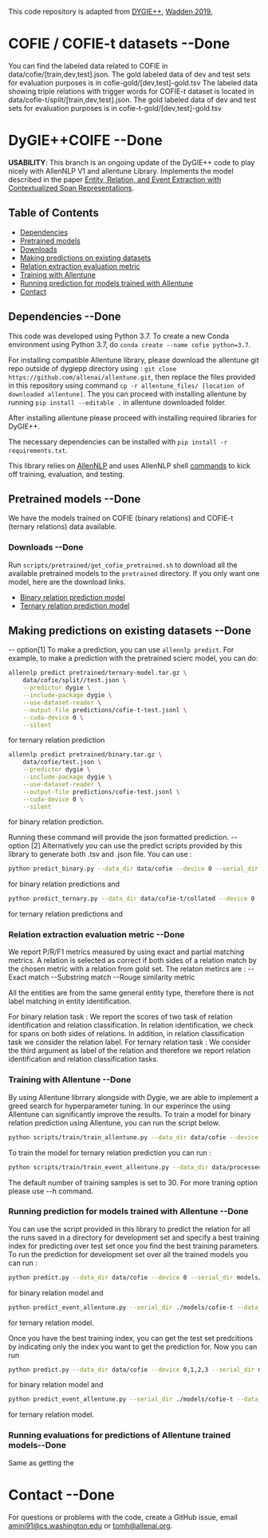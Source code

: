 This code repository is adapted from [DYGIE++](https://github.com/dwadden/dygiepp/blob/allennlp-v1), [Wadden 2019.](https://www.semanticscholar.org/paper/Entity%2C-Relation%2C-and-Event-Extraction-with-Span-Wadden-Wennberg/fac2368c2ec81ef82fd168d49a0def2f8d1ec7d8)
# COFIE / COFIE-t datasets --Done
You can find the labeled data related to COFIE in data/cofie/[train,dev,test].json. The gold labeled data of dev and test sets for evaluation purposes is in cofie-gold/[dev,test]-gold.tsv
The labeled data showing triple relations with trigger words for COFIE-t dataset is located in data/cofie-t/split/[train,dev,test].json.  The gold labeled data of dev and test sets for evaluation purposes is in cofie-t-gold/[dev,test]-gold.tsv


# DyGIE++COIFE --Done

**USABILITY**: This branch is an ongoing update of the DyGIE++ code to play nicely with AllenNLP V1 and allentune Library.
Implements the model described in the paper [Entity, Relation, and Event Extraction with Contextualized Span Representations](https://www.semanticscholar.org/paper/Entity%2C-Relation%2C-and-Event-Extraction-with-Span-Wadden-Wennberg/fac2368c2ec81ef82fd168d49a0def2f8d1ec7d8).


## Table of Contents
- [Dependencies](#dependencies)
- [Pretrained models](#Pretrained-models)
- [Downloads](#downloads)
- [Making predictions on existing datasets](#making-predictions-on-existing-datasets)
- [Relation extraction evaluation metric](#relation-extraction-evaluation-metric)
- [Training with Allentune](#training-with-allentune)
- [Running prediction for models trained with Allentune](#running-prediction-for-models-trained-with-allentune)
- [Contact](#contact)


## Dependencies --Done

This code was developed using Python 3.7. To create a new Conda environment using Python 3.7, do `conda create --name cofie python=3.7`.

For installing compatible Allentune library, please download the allentune git repo outside of dygiepp directory using : `git clone https://github.com/allenai/allentune.git`, then replace the files provided in this repository using command `cp -r allentune_files/ [location of downloaded allentune]`. The you can proceed with installing allentune by running `pip install --editable .` in allentune downloaded folder.

After installing allentune please proceed with installing required libraries for DyGIE++.

The necessary dependencies can be installed with `pip install -r requirements.txt`.

This library relies on [AllenNLP](https://allennlp.org) and uses AllenNLP shell [commands](https://docs.allennlp.org/master/#package-overview) to kick off training, evaluation, and testing.


## Pretrained models --Done
We have the models trained on COFIE (binary relations) and COFIE-t (ternary relations) data available. 

### Downloads --Done

Run `scripts/pretrained/get_cofie_pretrained.sh` to download all the available pretrained models to the `pretrained` directory. If you only want one model, here are the download links.

- [Binary relation prediction model](https://ai2-s2-cofie.s3-us-west-2.amazonaws.com/models/binary-model.tar.gz)
- [Ternary relation prediction model](https://ai2-s2-cofie.s3-us-west-2.amazonaws.com/models/ternary-model.tar.gz)


## Making predictions on existing datasets --Done
-- option[1]
To make a prediction, you can use `allennlp predict`. For example, to make a prediction with the pretrained scierc model, you can do:

```bash
allennlp predict pretrained/ternary-model.tar.gz \
    data/cofie/split//test.json \
    --predictor dygie \
    --include-package dygie \
    --use-dataset-reader \
    --output-file predictions/cofie-t-test.jsonl \
    --cuda-device 0 \
    --silent
```
for ternary relation prediction 

```bash
allennlp predict pretrained/binary.tar.gz \
    data/cofie/test.json \
    --predictor dygie \
    --include-package dygie \
    --use-dataset-reader \
    --output-file predictions/cofie-test.jsonl \
    --cuda-device 0 \
    --silent
```

for binary relation prediction.

Running these command will provide the json formatted prediction. 
-- option [2]
Alternatively you can use the predict scripts provided by this library to generate both .tsv and .json file. You can use :

```bash
python predict_binary.py --data_dir data/cofie --device 0 --serial_dir pretrained/binary-model.tar.gz  --pred_dir predictions/cofie-test/
```
for binary relation predictions and 

```bash
python predict_ternary.py --data_dir data/cofie-t/collated --device 0 --serial_dir pretrained/ternary-model.tar.gz  --pred_dir predictions/cofie-t-test/
```
for ternary relation predictions and 


### Relation extraction evaluation metric --Done

We report P/R/F1 metrics measured by using exact and partial matching metrics. A relation is selected as correct if both sides of a relation match by the chosen metric with a relation from gold set.
The relaton metircs are :
--Exact match
--Substring match
--Rouge similarity metric

All the entities are from the same general entity type, therefore there is not label matching in entity identification.

For binary relation task : We report the scores of two task of relation identification and relation classification. In relation identification, we check for spans on both sides of relations. In addition, in relation classification task we consider the relation label.
For ternary relation task : We consider the third argument as label of the relation and therefore we report relation identification and relation classification tasks. 


### Training with Allentune --Done
By using Allentune librrary alongside with Dygie, we are able to implement a greed search for hyperparameter tuning. In our experince the using Allentune can significantly improve the results.
To train a model for binary relation prediction using Allentune, you can run the script below. 

```bash 
python scripts/train/train_allentune.py --data_dir data/cofie --device 0,1,2,3 --serial_dir models/cofie/ --gpu_count 4 --cpu_count 12 --device 0,1,2,3
```

To train the model for ternary relation prediction you can run :
```bash
python scripts/train/train_event_allentune.py --data_dir data/processed/collated_events/ --serial_dir ./models/events --gpu_count 4 --cpu_count 12 --device 0,1,2,3
```


The default number of training samples is set to 30. For more traning option please use --h command.


### Running prediction for models trained with Allentune --Done
You can use the script provided in this library to predict the relation for all the runs saved in a directory for development set and specify a best training index for predicting over test set once you find the best training parameters.
To run the prediction for development set over all the trained models you can run :
```bash 
python predict.py --data_dir data/cofie --device 0 --serial_dir models/cofie/ 
```
for binary relation model and 

```bash 
python predict_event_allentune.py --serial_dir ./models/cofie-t --data_dir ./data/cofie-t/ --pred_dir ./predictions/cofie-t 
```
for ternary relation model.


Once you have the best training index, you can get the test set predcitions by indicating only the index you want to get the prediction for. Now you can run 

```bash 
python predict.py --data_dir data/cofie --device 0,1,2,3 --serial_dir models/cofie/  --pred_dir predictions/cofie
```
for binary relation model and 

```bash 
python predict_event_allentune.py --serial_dir ./models/cofie-t --data_dir ./data/cofie-t/ --pred_dir ./predictions/cofie-t --test_data --test_index 17
```
for ternary relation model.

### Running evaluations for predictions of Allentune trained models--Done
Same as getting the 

# Contact --Done
For questions or problems with the code, create a GitHub issue, email amini91@cs.washington.edu or tomh@allenai.org.

